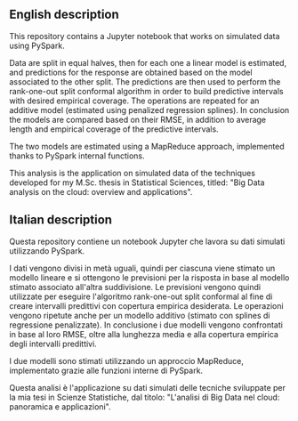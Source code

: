 ## English description

This repository contains a Jupyter notebook that works on simulated data using PySpark.

Data are split in equal halves, then for each one a linear model is estimated, and predictions for the response are obtained based on the model associated to the other split. The predictions are then used to perform the rank-one-out split conformal algorithm in order to build predictive intervals with desired empirical coverage. The operations are repeated for an additive model (estimated using penalized regression splines). In conclusion the models are compared based on their RMSE, in addition to average length and empirical coverage of the predictive intervals.

The two models are estimated using a MapReduce approach, implemented thanks to PySpark internal functions.

This analysis is the application on simulated data of the techniques developed for my M.Sc. thesis in Statistical Sciences, titled: "Big Data analysis on the cloud: overview and applications".


## Italian description

Questa repository contiene un notebook Jupyter che lavora su dati simulati utilizzando PySpark.

I dati vengono divisi in metà uguali, quindi per ciascuna viene stimato un modello lineare e si ottengono le previsioni per la risposta in base al modello stimato associato all'altra suddivisione. Le previsioni vengono quindi utilizzate per eseguire l'algoritmo rank-one-out split conformal al fine di creare intervalli predittivi con copertura empirica desiderata. Le operazioni vengono ripetute anche per un modello additivo (stimato con splines di regressione penalizzate). In conclusione i due modelli vengono confrontati in base al loro RMSE, oltre alla lunghezza media e alla copertura empirica degli intervalli predittivi.

I due modelli sono stimati utilizzando un approccio MapReduce, implementato grazie alle funzioni interne di PySpark.

Questa analisi è l'applicazione su dati simulati delle tecniche sviluppate per la mia tesi in Scienze Statistiche, dal titolo: "L'analisi di Big Data nel cloud: panoramica e applicazioni".
